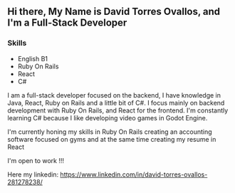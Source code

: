## Hi there, My Name is David Torres Ovallos, and I'm a Full-Stack Developer

### Skills
* English B1
* Ruby On Rails
* React
* C#

I am a full-stack developer focused on the backend, I have knowledge in Java, React, Ruby on Rails and a little bit of C#.
I focus mainly on backend development with Ruby On Rails, and React for the frontend.
I'm constantly learning C# because I like developing video games in Godot Engine.

I'm currently honing my skills in Ruby On Rails creating an accounting software focused on gyms and at the same time creating my resume in React

I'm open to work !!!

Here my linkedin:  https://www.linkedin.com/in/david-torres-ovallos-281278238/
